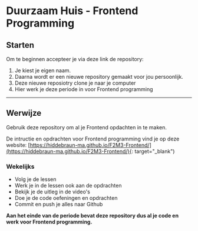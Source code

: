 # Duurzaam Huis - Frontend Programming

## Starten
Om te beginnen accepteer je via deze link de repository:


1. Je kiest je eigen naam. 
2. Daarna wordt er een nieuwe repository gemaakt voor jou persoonlijk.
3. Deze nieuwe reposiotry clone je naar je computer
4. Hier werk je deze periode in voor Frontend programming

---

## Werwijze
Gebruik deze repository om al je Frontend opdachten in te maken.

De intructie en opdrachten voor Frontend programming vind je op deze website:
[https://hiddebraun-ma.github.io/F2M3-Frontend/](https://hiddebraun-ma.github.io/F2M3-Frontend/){: target="_blank")

### Wekelijks
- Volg je de lessen 
- Werk je in de lessen ook aan de opdrachten
- Bekijk je de uitleg in de video's
- Doe je de code oefeningen en opdrachten
- Commit en push je alles naar Github

**Aan het einde van de periode bevat deze repository dus al je code en werk voor Frontend programming.**
